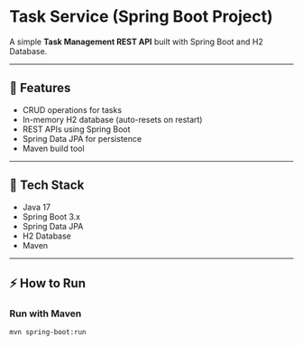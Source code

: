 # Task Service (Spring Boot Project)

A simple **Task Management REST API** built with Spring Boot and H2 Database.

---

## 🚀 Features
- CRUD operations for tasks
- In-memory H2 database (auto-resets on restart)
- REST APIs using Spring Boot
- Spring Data JPA for persistence
- Maven build tool

---

## 📌 Tech Stack
- Java 17
- Spring Boot 3.x
- Spring Data JPA
- H2 Database
- Maven

---

## ⚡ How to Run

### Run with Maven
```bash
mvn spring-boot:run
